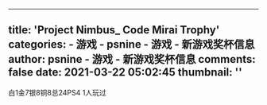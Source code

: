 
---
title: 'Project Nimbus_ Code Mirai Trophy'
categories: 
    - 游戏
    - psnine - 游戏 - 新游戏奖杯信息
author: psnine - 游戏 - 新游戏奖杯信息
comments: false
date: 2021-03-22 05:02:45
thumbnail: ''
---

<div>   
白1金7银8铜8总24PS4 1人玩过  
</div>
            